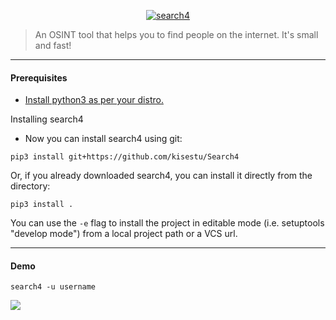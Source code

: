 <p align="center">
<a href="https://github.com/0xknown/Search4">
<img src="https://media.discordapp.net/attachments/749199487854968843/775966094670037012/IMG_20200828_114636_438.jpg" alt="search4"></a>

> An OSINT tool that helps you to find people on the internet. It's small and fast!
</p>

<hr>

#### Prerequisites

- [Install python3 as per your distro.](https://realpython.com/installing-python)

Installing search4

- Now you can install search4 using git:

```
pip3 install git+https://github.com/kisestu/Search4
```

Or, if you already downloaded search4, you can install it directly from the directory:
```
pip3 install .
```

You can use the `-e` flag to install the project in editable mode (i.e. setuptools "develop mode") from a local project path or a VCS url.

<hr>

#### Demo

```
search4 -u username
```

<a href="https://asciinema.org/a/384004">
<img src="https://media.discordapp.net/attachments/749199487854968843/798402820163239956/image0.png"></a>
